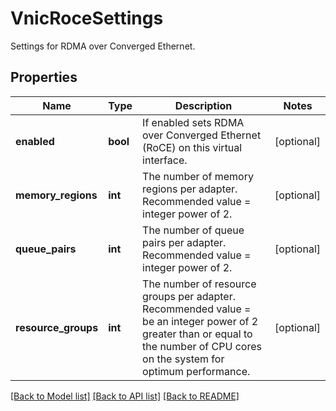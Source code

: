 # VnicRoceSettings

Settings for RDMA over Converged Ethernet. 
## Properties
Name | Type | Description | Notes
------------ | ------------- | ------------- | -------------
**enabled** | **bool** | If enabled sets RDMA over Converged Ethernet (RoCE) on this virtual interface.   | [optional] 
**memory_regions** | **int** | The number of memory regions per adapter. Recommended value &#x3D; integer power of 2.   | [optional] 
**queue_pairs** | **int** | The number of queue pairs per adapter. Recommended value &#x3D; integer power of 2.   | [optional] 
**resource_groups** | **int** | The number of resource groups per adapter. Recommended value &#x3D; be an integer power of 2 greater than or equal to the number of CPU cores on the system for optimum performance.     | [optional] 

[[Back to Model list]](../README.md#documentation-for-models) [[Back to API list]](../README.md#documentation-for-api-endpoints) [[Back to README]](../README.md)


